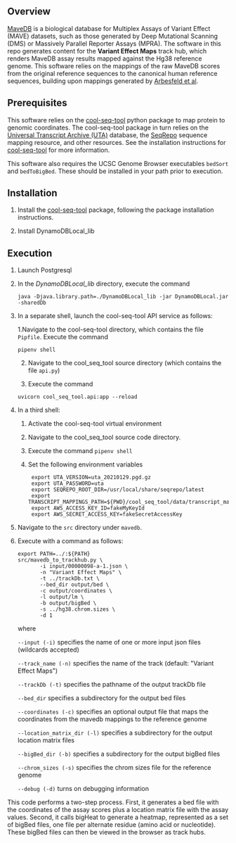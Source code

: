 ## Overview

[MaveDB](https://www.mavedb.org/) is a biological database for Multiplex Assays of Variant Effect (MAVE) datasets, such as those generated by Deep Mutational Scanning (DMS) or Massively Parallel Reporter Assays (MPRA).  The software in this repo generates content for the **Variant Effect Maps** track hub, which renders MaveDB assay results mapped against the Hg38 reference genome.  This software relies on the mappings of the raw MaveDB scores from the original reference sequences to the canonical human reference sequences, building upon mappings generated by [Arbesfeld et al](https://www.biorxiv.org/content/10.1101/2023.06.20.545702v1).

## Prerequisites

This software relies on the [cool-seq-tool](https://pypi.org/project/cool-seq-tool/) python package to map protein to genomic coordinates.  The cool-seq-tool package in turn relies on the [Universal Transcript Archive (UTA)](https://github.com/biocommons/uta) database, the [SeqRepo](https://github.com/biocommons/biocommons.seqrepo) sequence mapping resource, and other resources.  See the installation instructions for [cool-seq-tool](https://pypi.org/project/cool-seq-tool/) for more information.

This software also requires the UCSC Genome Browser executables `bedSort` and `bedToBigBed`.  These should be installed in your path prior to execution.

## Installation 

1. Install the [cool-seq-tool](https://pypi.org/project/cool-seq-tool/) package, following the package installation instructions.
   
2. Install DynamoDBLocal_lib

## Execution

1. Launch Postgresql
   
2. In the *DynamoDBLocal_lib* directory, execute the command
   
   ```
   java -Djava.library.path=./DynamoDBLocal_lib -jar DynamoDBLocal.jar -sharedDb
   ```

4. In a separate shell, launch the cool-seq-tool API service as follows:
   
   1.Navigate to the cool-seq-tool directory, which contains the file `Pipfile`.  Execute the command
   
   ```
   pipenv shell
   ```
   
   2. Navigate to the cool_seq_tool source directory (which contains the file `api.py`)
  
   3. Execute the command
      
   ```
   uvicorn cool_seq_tool.api:app --reload
   ```
   
5. In a third shell:

    1. Activate the cool-seq-tool virtual environment
 
    2. Navigate to the cool_seq_tool source code directory.  
      
    4. Execute the command `pipenv shell`
      
    5. Set the following environment variables
       ```
        export UTA_VERSION=uta_20210129.pgd.gz
        export UTA_PASSWORD=uta
        export SEQREPO_ROOT_DIR=/usr/local/share/seqrepo/latest
        export TRANSCRIPT_MAPPINGS_PATH=${PWD}/cool_seq_tool/data/transcript_mapping.tsv
        export AWS_ACCESS_KEY_ID=fakeMyKeyId
        export AWS_SECRET_ACCESS_KEY=fakeSecretAccessKey
       ```
      
  6. Navigate to the `src` directory under `mavedb`. 
    
  8. Execute with a command as follows:

     ```
     export PATH=../:${PATH}
     src/mavedb_to_trackhub.py \
            -i input/00000098-a-1.json \
            -n "Variant Effect Maps" \
            -t ../trackDb.txt \
            --bed_dir output/bed \
            -c output/coordinates \
            -l output/lm \
            -b output/bigBed \
            -s ../hg38.chrom.sizes \
            -d 1
     ```
     
     where
     
        `--input (-i)` specifies the name of one or more input json files (wildcards accepted)
     
        `--track_name (-n)` specifies the name of the track (default: "Variant Effect Maps")
     
        `--trackDb (-t)` specifies the pathname of the output trackDb file
     
        `--bed_dir` specifies a subdirectory for the output bed files

        `--coordinates (-c)` specifies an optional output file that maps the coordinates from the mavedb mappings to the reference genome
     
        `--location_matrix_dir (-l)` specifies a subdirectory for the output location matrix files

        `--bigBed_dir (-b)` specifies a subdirectory for the output bigBed files

        `--chrom_sizes (-s)` specifies the chrom sizes file for the reference genome
     
        `--debug (-d)` turns on debugging information


This code performs a two-step process.  First, it generates a bed file with the coordinates of the assay scores plus a location matrix file with the assay values.  Second, it calls bigHeat to generate a heatmap, represented as a set of bigBed files, one file per alternate residue (amino acid or nucleotide).  These bigBed files can then be viewed in the browser as track hubs.
